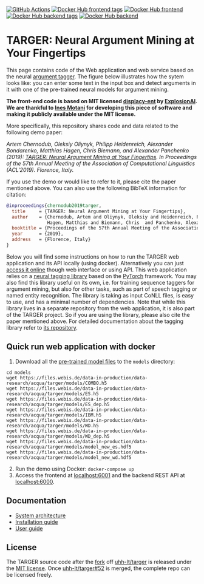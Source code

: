 [![GitHub Actions](https://img.shields.io/github/workflow/status/webis-de/targer/Docker%20build?style=flat-square)](https://github.com/webis-de/targer/actions?query=workflow%3A%22Docker+build%22)
[![Docker Hub frontend tags](https://img.shields.io/docker/v/webis/targer-frontend?style=flat-square&label=frontend+version)](https://hub.docker.com/repository/docker/webis/targer-frontend/tags)
[![Docker Hub frontend](https://img.shields.io/docker/pulls/webis/targer-frontend?style=flat-square&label=frontend+pulls)](https://hub.docker.com/repository/docker/webis/targer-frontend)
[![Docker Hub backend tags](https://img.shields.io/docker/v/webis/targer-backend?style=flat-square&label=backend+version)](https://hub.docker.com/repository/docker/webis/targer-backend/tags)
[![Docker Hub backend](https://img.shields.io/docker/pulls/webis/targer-backend?style=flat-square&label=backend+pulls)](https://hub.docker.com/repository/docker/webis/targer-backend)

# TARGER: Neural Argument Mining at Your Fingertips

This page contains code of the Web application and web service 
based on the neural [argument tagger](http://github.com/achernodub/bilstm-cnn-crf-tagger).
The figure below illustrates how the sytem looks like: 
you can enter some text in the input box and detect arguments in it 
with one of the pre-trained neural models for argument mining. 

**The front-end code is based on MIT licensed [displacy-ent](https://github.com/explosion/displacy-ent) 
by [ExplosionAI](http://explosion.ai). We are thankful to [Ines Motani](https://github.com/ines) 
for developing this piece of software and making it publicly available under the MIT license.** 

More specifically, this repository shares code and data related to the following demo paper:

*Artem Chernodub, Oleksiy Oliynyk, Philipp Heidenreich, Alexander Bondarenko, Matthias Hagen, 
Chris Biemann, and Alexander Panchenko (2019):
[TARGER: Neural Argument Mining at Your Fingertips](https://www.inf.uni-hamburg.de/en/inst/ab/lt/publications/2019-chernodubetal-acl19demo-targer.pdf). 
In Proceedings of the 57th Annual Meeting of the Association of Computational Linguistics (ACL'2019). Florence, Italy.*

If you use the demo or would like to refer to it, please cite the paper mentioned above. 
You can also use the following BibTeX information for citation: 

```bibtex
@inproceedings{chernodub2019targer,
  title     = {TARGER: Neural Argument Mining at Your Fingertips},
  author    = {Chernodub, Artem and Oliynyk, Oleksiy and Heidenreich, Philipp and Bondarenko, Alexander and 
               Hagen, Matthias and Biemann, Chris  and Panchenko, Alexander},
  booktitle = {Proceedings of the 57th Annual Meeting of the Association of Computational Linguistics (ACL'2019)},
  year      = {2019},
  address   = {Florence, Italy}
}
```

Below you will find some instructions on how to run the TARGER web application and its API locally (using docker).
Alternatively you can just [access it online](http://ltdemos.informatik.uni-hamburg.de/targer/) 
though web interface or using API. 
This web application relies on a [neural tagging library](http://github.com/achernodub/targer) 
based on the [PyTorch](https://pytorch.org) framework. 
You may also find this library useful on its own, i.e. for training sequence taggers for argument mining, 
but also for other tasks, such as part of speech tagging or named entity recognition.
The library is taking as input CoNLL files, is easy to use, and has a minimal number of dependencies.
Note that while this library lives in a separate repository from the web application,
it is also part of the TARGER project.
So if you are using the library, please also cite the paper mentioned above.
For detailed documentation about the tagging library refer to [its repository](http://github.com/achernodub/targer).  

## Quick run web application with docker

1. Download all the [pre-trained model files](https://files.webis.de/data-in-production/data-research/acqua/targer/models/)
to the `models` directory:
```shell script
cd models
wget https://files.webis.de/data-in-production/data-research/acqua/targer/models/COMBO.h5
wget https://files.webis.de/data-in-production/data-research/acqua/targer/models/ES.h5
wget https://files.webis.de/data-in-production/data-research/acqua/targer/models/ES_dep.h5
wget https://files.webis.de/data-in-production/data-research/acqua/targer/models/IBM.h5
wget https://files.webis.de/data-in-production/data-research/acqua/targer/models/WD.h5
wget https://files.webis.de/data-in-production/data-research/acqua/targer/models/WD_dep.h5
wget https://files.webis.de/data-in-production/data-research/acqua/targer/models/model_new_es.hdf5
wget https://files.webis.de/data-in-production/data-research/acqua/targer/models/model_new_wd.hdf5
```
2. Run the demo using Docker: 
`docker-compose up`
3. Access the frontend at [localhost:6001](http://localhost:6001) 
and the backend REST API at [localhost:6000](http://localhost:6000).

## Documentation

* [System architecture](https://github.com/uhh-lt/argument-search-engine/wiki/System-architecture)
* [Installation guide](https://github.com/uhh-lt/argument-search-engine/wiki/Installation-guide)
* [User guide](https://github.com/uhh-lt/argument-search-engine/wiki/User-guide)

## License

The TARGER source code after the [fork](https://github.com/webis-de/targer/commit/522af7f0a11ecb608374f865b714c3bb73a9cfdf) off [uhh-lt/targer](https://github.com/uhh-lt/targer) is released under the [MIT license](LICENSE).
Once [uhh-lt/targer#52](https://github.com/uhh-lt/targer/pull/52) is merged, the complete repo can be licensed freely.